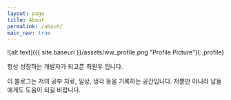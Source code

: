 ```yaml
---
layout: page
title: About
permalink: /about/
main_nav: true
---
```


![alt text]({{ site.baseurl }}/assets/ww_profile.png "Profile Picture"){:.profile}

항상 성장하는 개발자가 되고픈 최원우 입니다.

이 블로그는 저의 공부 자료, 일상, 생각 등을 기록하는 공간입니다.
저뿐만 아니라 남들에게도 도움이 되길 바랍니다.

[github]: https://github.com/deepwonwoo
[facebook]: https://www.facebook.com/wonwooddo